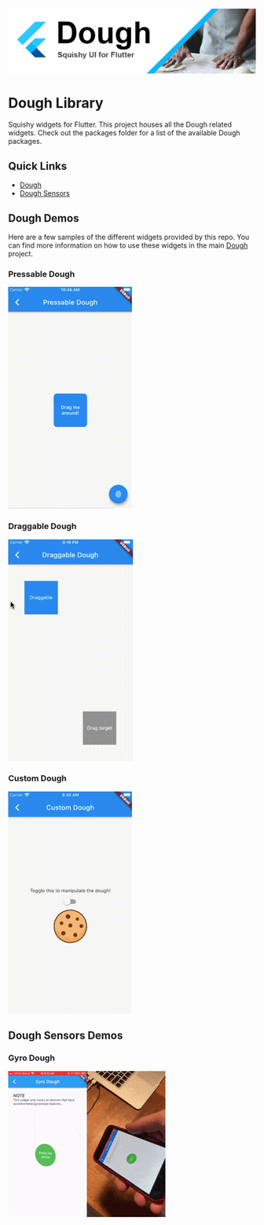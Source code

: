 ![Flutter Dough](./docs/assets/images/dough-logo@repo.png)

# Dough Library

Squishy widgets for Flutter. This project houses all the Dough related widgets. Check out the packages folder for a list of the available Dough packages.

## Quick Links

- [Dough](./packages/dough/README.md)
- [Dough Sensors](./packages/dough_sensors/README.md)

## Dough Demos

Here are a few samples of the different widgets provided by this repo. You can find more information on how to use these widgets in the main [Dough](./packages/dough/README.md) project.

### Pressable Dough

![PressableDough Demo](./docs/assets/gifs/pressable-dough.gif)

### Draggable Dough

![DraggableDough Demo](./docs/assets/gifs/draggable-dough.gif)

### Custom Dough

![CustomDough Demo](./docs/assets/gifs/custom-dough.gif)

## Dough Sensors Demos

### Gyro Dough

![GyroDough Demo](./docs/assets/gifs/gyro-dough.gif)
